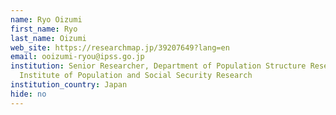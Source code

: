 ```yaml
---
name: Ryo Oizumi
first_name: Ryo
last_name: Oizumi
web_site: https://researchmap.jp/39207649?lang=en
email: ooizumi-ryou@ipss.go.jp
institution: Senior Researcher, Department of Population Structure Research, National
  Institute of Population and Social Security Research
institution_country: Japan
hide: no
---
```


